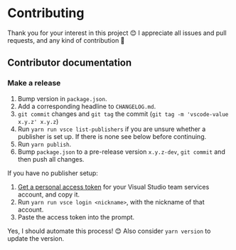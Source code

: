 # Contributing

Thank you for your interest in this project 😊 I appreciate all issues and pull
requests, and any kind of contribution 🙂

## Contributor documentation

### Make a release

1. Bump version in `package.json`.
2. Add a corresponding headline to `CHANGELOG.md`.
3. `git commit` changes and `git tag` the commit (`git tag -m 'vscode-value x.y.z' x.y.z`)
4. Run `yarn run vsce list-publishers` if you are unsure whether a publisher is
   set up.  If there is none see below before continuing.
5. Run `yarn publish`.
6. Bump `package.json` to a pre-release version `x.y.z-dev`, `git commit` and
   then push all changes.

If you have no publisher setup:

1. [Get a personal access token][1] for your Visual Studio team services
   account, and copy it.
2. Run `yarn run vsce login <nickname>`, with the nickname of that account.
3. Paste the access token into the prompt.

[1]: https://code.visualstudio.com/docs/extensions/publish-extension#_get-a-personal-access-token

Yes, I should automate this process! 😊  Also consider `yarn version` to update
the version.

